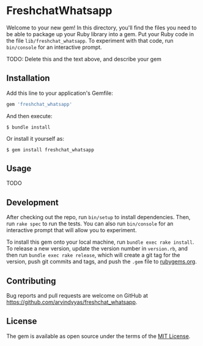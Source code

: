 # FreshchatWhatsapp

Welcome to your new gem! In this directory, you'll find the files you need to be able to package up your Ruby library into a gem. Put your Ruby code in the file `lib/freshchat_whatsapp`. To experiment with that code, run `bin/console` for an interactive prompt.

TODO: Delete this and the text above, and describe your gem

## Installation

Add this line to your application's Gemfile:

```ruby
gem 'freshchat_whatsapp'
```

And then execute:

    $ bundle install

Or install it yourself as:

    $ gem install freshchat_whatsapp

## Usage

TODO

## Development

After checking out the repo, run `bin/setup` to install dependencies. Then, run `rake spec` to run the tests. You can also run `bin/console` for an interactive prompt that will allow you to experiment.

To install this gem onto your local machine, run `bundle exec rake install`. To release a new version, update the version number in `version.rb`, and then run `bundle exec rake release`, which will create a git tag for the version, push git commits and tags, and push the `.gem` file to [rubygems.org](https://rubygems.org).

## Contributing

Bug reports and pull requests are welcome on GitHub at https://github.com/arvindvyas/freshchat_whatsapp.


## License

The gem is available as open source under the terms of the [MIT License](https://opensource.org/licenses/MIT).
